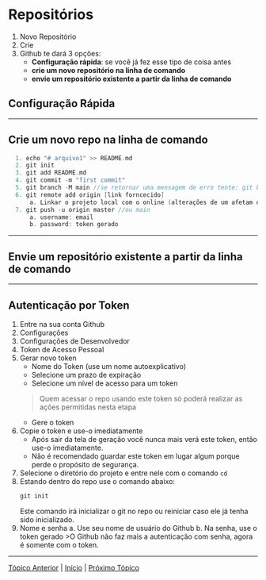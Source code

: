 # Repositórios
1. Novo Repositório
2. Crie
3. Github te dará 3 opções:
    - **Configuração rápida**: se você já fez esse tipo de coisa antes
    - **crie um novo repositório na linha de comando**
    - **envie um repositório existente a partir da linha de comando**

## Configuração Rápida

---
## Crie um novo repo na linha de comando
```c
  1. echo "# arquivo1" >> README.md
  2. git init
  3. git add README.md
  4. git commit -m "first commit"
  5. git branch -M main //se retornar uma mensagem de erro tente: git branch -M master
  6. git remote add origin [link forncecido]
      a. Linkar o projeto local com o online (alterações de um afetam o outro)
  7. git push -u origin master //ou main
      a. username: email
      b. password: token gerado
```

---
## Envie um repositório existente a partir da linha de comando

---
## Autenticação por Token
1. Entre na sua conta Github
2. Configurações
3. Configurações de Desenvolvedor
4. Token de Acesso Pessoal
5. Gerar novo token
      - Nome do Token (use um nome autoexplicativo)
      - Selecione um prazo de expiração
      - Selecione um nível de acesso para um token  
      >Quem acessar o repo usando este token só poderá realizar as ações permitidas nesta etapa  
      - Gere o token
6. Copie o token e use-o imediatamente
      - Após sair da tela de geração você nunca mais verá este token, então use-o imediatamente.
      - Não é recomendado guardar este token em lugar algum porque perde o propósito de segurança.
7. Selecione o diretório do projeto e entre nele com o comando  `cd`
8. Estando dentro do repo use o comando abaixo:
    ```c
    git init
    ```
    Este comando irá inicializar o git no repo ou reiniciar caso ele já tenha sido inicializado. 
9. Nome e senha
      a. Use seu nome de usuário do Github
      b. Na senha, use o token gerado
        >O Github não faz mais a autenticação com senha, agora é somente com o token.

---
[Tópico Anterior](Merge.md) | [Início](README.md) | [Próximo Tópico](PullRequest.md)
